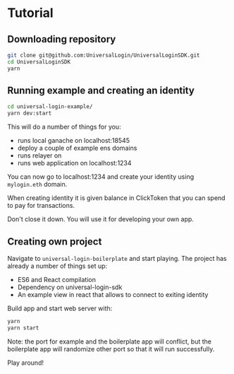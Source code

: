 # Tutorial

## Downloading repository

```sh
git clone git@github.com:UniversalLogin/UniversalLoginSDK.git
cd UniversalLoginSDK
yarn
```

## Running example and creating an identity

```sh
cd universal-login-example/
yarn dev:start
```

This will do a number of things for you:
* runs local ganache on localhost:18545
* deploy a couple of example ens domains
* runs relayer on
* runs web application on localhost:1234


You can now go to localhost:1234 and create your identity using `mylogin.eth` domain.

When creating identity it is given balance in ClickToken that you can spend to pay for transactions.

Don't close it down. You will use it for developing your own app.

## Creating own project

Navigate to `universal-login-boilerplate` and start playing.
The project has already a number of things set up:
* ES6 and React compilation
* Dependency on universal-login-sdk
* An example view in react that allows to connect to exiting identity

Build app and start web server with:
```sh
yarn
yarn start
```

Note: the port for example and the boilerplate app will conflict, but the boilerplate app will randomize other port so that it will run successfully.

Play around!
